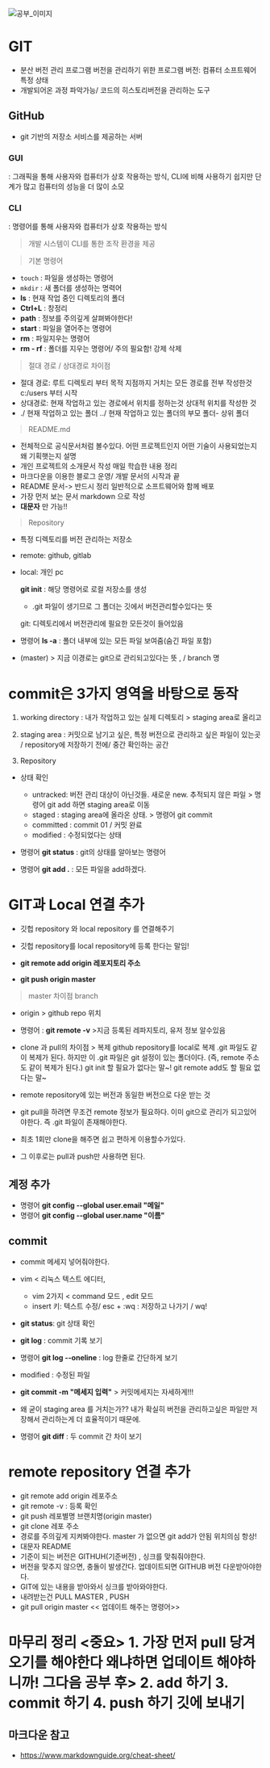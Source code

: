 ![공부_이미지](./img/bc.jpg)

# GIT
- 분산 버전 관리 프로그램 버전을 관리하기 위한 프로그램 
버전: 컴퓨터 소프트웨어 특정 상태 
- 개발되어온 과정 파악가능/ 코드의 히스토리버전을 관리하는 도구

## GitHub
- git 기반의 
저장소 서비스를 제공하는 서버

### GUI 
: 그래픽을 통해 사용자와 컴퓨터가 상호 작용하는 방식, CLI에 비해 사용하기 쉽지만 단계가 많고 컴퓨터의 성능을 더 많이 소모

### CLI
: 명령어를 통해 사용자와 컴퓨터가 상호 작용하는 방식

> 개발 시스템이 CLI를 통한 조작 환경을 제공

>기본 명령어
- `touch` : 파일을 생성하는 명령어
- `mkdir` : 새 폴더를 생성하는 명력어
- **ls** : 현재 작업 중인 디렉토리의 폴더 
- **Ctrl+L** :  창정리
- **path** : 정보를 주의깊게 살펴봐야한다! 
- **start** : 파일을 열어주는 명령어 
- **rm** : 파일지우는 명령어
- **rm - rf** : 폴더를 지우는 명령어/ 주의 필요함! 강제 삭제

> 절대 경로 / 상대경로 차이점 
- 절대 경로: 루트 디렉토리 부터 목적 지점까지 거치는 모든 경로를 전부 작성한것 c:/users 부터 시작 
- 상대경로: 현재 작업하고 있는 경로에서 위치를 정하는것 상대적 위치를 작성한 것 
- ./ 현재 작업하고 있는 폴더 ../ 현재 작업하고 있는 폴더의 부모 폴더- 상위 폴더 

> README.md 
- 전체적으로 공식문서처럼 볼수있다. 어떤 프로젝트인지 어떤 기술이 사용되었는지 왜 기획햇는지 설명 
- 개인 프로젝트의 소개문서 작성
매일 학습한 내용 정리
- 마크다운을 이용한 블로그 운영/ 개발 문서의 시작과 끝 
- README  문서-> 반드시 정리
일반적으로 소프트웨어와 함께 배포
- 가장 먼저 보는 문서 markdown 으로 작성 
- **대문자** 만 가능!! 

>Repository 
- 특정 디렉토리를 버전 관리하는 저장소 

- remote: github, gitlab
- local: 개인 pc 

     **git init** : 해당 명령어로 로컬 저장소를 생성
    - .git 파일이 생기므로 그 폴더는 깃에서 버전관리할수있다는 뜻

     
     git: 디렉토리에서 버전관리에 필요한 모든것이 들어있음

- 명령어 **ls -a** : 폴더 내부에 있는 모든 파일 보여줌(숨긴 파일 포함)

- (master) > 지금 이경로는 git으로 관리되고있다는 뜻 , / branch 명 

# commit은 3가지 영역을 바탕으로 동작

1. working directory : 내가 작업하고 있는 실제 디렉토리 > staging area로 올리고

2. staging area  : 커밋으로 남기고 싶은, 특정 버전으로 관리하고 싶은 파일이 있는곳 / repository에 저장하기 전에/ 중간 확인하는 공간 
3. Repository

- 상태 확인 
  - untracked: 버전 관리 대상이 아닌것들. 새로운 new. 추적되지 않은 파일 > 명령어 git add 하면 staging area로 이동 
  - staged : staging area에 올라온 상태. > 명령어 git commit 
  - committed : commit 01 / 커밋 완료 
  - modified : 수정되었다는 상태 

- 명령어 **git status** : git의 상태를 알아보는 명령어 
- 명령어 **git add .** : 모든 파일을 add하겠다. 


# GIT과 Local 연결 추가 
- 깃헙 repository 와  local repository 를 연결해주기
- 깃헙 repository를 local repository에 등록 한다는 말임! 
  
- **git remote add origin 레포지토리 주소**
  
- **git push origin master** 

>  master 차이점 branch 
- origin > github repo 위치 

-  명령어 : **git remote -v** >지금 등록된 레파지토리, 유저 정보 알수있음

-  clone 과 pull의 차이점 > 복제 github repository를 local로 복제 .git 파일도 같이 복제가 된다. 하지만 이 .git 파일은 git 설정이 있는 폴더이다. 
  (즉, remote 주소도 같이 복제가 된다.) git init 할 필요가 없다는 말~! git remote add도 할 필요 없다는 말~  
  
-  remote repository에 있는 버전과 동일한 버전으로 다운 받는 것 
  
-  git pull을 하려면 무조건 remote 정보가 필요하다. 이미 git으로 관리가 되고있어야한다. 즉 .git 파일이 존재해야한다. 

-  최초 1회만 clone을 해주면 쉽고 편하게 이용할수가있다. 

-  그 이후로는 pull과 push만 사용하면 된다. 


## 계정 추가 

- 명령어 **git config --global user.email "메일"**
- 명령어 **git config --global user.name "이름"**

## commit
-  commit 메세지 넣어줘야한다.
-  vim < 리눅스 텍스트 에디터,
     - vim 2가지  < command 모드 , edit 모드 
     - insert 키: 텍스트 수정/ esc + :wq : 저장하고 나가기 / wq!

- **git status**: git 상태 확인
- **git log** : commit 기록 보기 
- 명령어 **git log --oneline** : log 한줄로 간단하게 보기 
- modified : 수정된 파일
- **git commit -m "메세지 입력"** > 커밋메세지는 자세하게!!! 
- 왜 굳이 staging area  를 거치는가?? 내가 확실히 버전을 관리하고싶은 파일만 저장해서 관리하는게 더 효율적이기 때문에. 
- 명령어 **git diff** : 두 commit 간 차이 보기 

  
# remote repository 연결 추가
- git remote add origin 레포주소  
- git remote -v : 등록 확인
- git push 레포별명 브랜치명(origin master)
- git clone 레포 주소
- 경로를 주의깊게 지켜봐야한다. master 가 없으면 git add가 안됨 위치의심 항상! 
- 대문자 README
- 기준이 되는 버전은 GITHUH(기준버전) , 싱크를 맞춰줘야한다. 
- 버전을 맞추지 않으면, 충돌이 발생간다. 업데이트되면 GITHUB 버전 다운받아야한다. 
- GIT에 있는 내용을 받아와서 싱크를 받아와야한다.
- 내려받는건 PULL MASTER , PUSH 
- git pull origin master << 업데이트 해주는 명령어>>

# 마무리 정리 <중요> 1. 가장 먼저 pull 당겨오기를 해야한다 왜냐하면 업데이트 해야하니까! 그다음 공부 후> 2. add 하기 3. commit 하기 4. push 하기 깃에 보내기


## 마크다운 참고 
- https://www.markdownguide.org/cheat-sheet/



